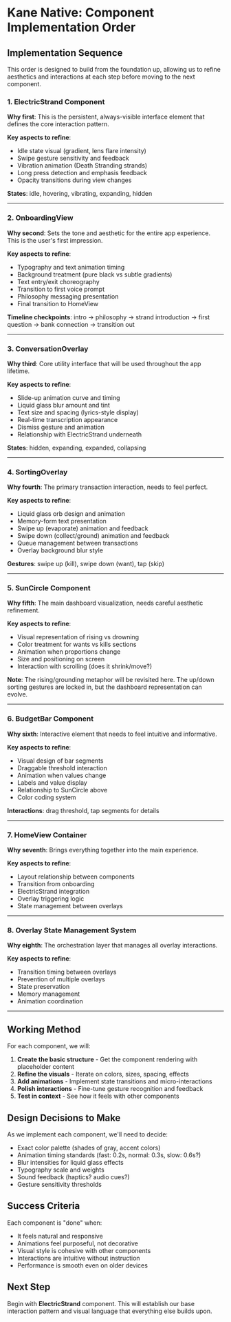 # Kane Native: Component Implementation Order

## Implementation Sequence

This order is designed to build from the foundation up, allowing us to refine aesthetics and interactions at each step before moving to the next component.

### 1. ElectricStrand Component
**Why first**: This is the persistent, always-visible interface element that defines the core interaction pattern.

**Key aspects to refine**:
- Idle state visual (gradient, lens flare intensity)
- Swipe gesture sensitivity and feedback
- Vibration animation (Death Stranding strands)
- Long press detection and emphasis feedback
- Opacity transitions during view changes

**States**: idle, hovering, vibrating, expanding, hidden

---

### 2. OnboardingView
**Why second**: Sets the tone and aesthetic for the entire app experience. This is the user's first impression.

**Key aspects to refine**:
- Typography and text animation timing
- Background treatment (pure black vs subtle gradients)
- Text entry/exit choreography
- Transition to first voice prompt
- Philosophy messaging presentation
- Final transition to HomeView

**Timeline checkpoints**: intro → philosophy → strand introduction → first question → bank connection → transition out

---

### 3. ConversationOverlay
**Why third**: Core utility interface that will be used throughout the app lifetime.

**Key aspects to refine**:
- Slide-up animation curve and timing
- Liquid glass blur amount and tint
- Text size and spacing (lyrics-style display)
- Real-time transcription appearance
- Dismiss gesture and animation
- Relationship with ElectricStrand underneath

**States**: hidden, expanding, expanded, collapsing

---

### 4. SortingOverlay
**Why fourth**: The primary transaction interaction, needs to feel perfect.

**Key aspects to refine**:
- Liquid glass orb design and animation
- Memory-form text presentation
- Swipe up (evaporate) animation and feedback
- Swipe down (collect/ground) animation and feedback
- Queue management between transactions
- Overlay background blur style

**Gestures**: swipe up (kill), swipe down (want), tap (skip)

---

### 5. SunCircle Component
**Why fifth**: The main dashboard visualization, needs careful aesthetic refinement.

**Key aspects to refine**:
- Visual representation of rising vs drowning
- Color treatment for wants vs kills sections
- Animation when proportions change
- Size and positioning on screen
- Interaction with scrolling (does it shrink/move?)

**Note**: The rising/grounding metaphor will be revisited here. The up/down sorting gestures are locked in, but the dashboard representation can evolve.

---

### 6. BudgetBar Component
**Why sixth**: Interactive element that needs to feel intuitive and informative.

**Key aspects to refine**:
- Visual design of bar segments
- Draggable threshold interaction
- Animation when values change
- Labels and value display
- Relationship to SunCircle above
- Color coding system

**Interactions**: drag threshold, tap segments for details

---

### 7. HomeView Container
**Why seventh**: Brings everything together into the main experience.

**Key aspects to refine**:
- Layout relationship between components
- Transition from onboarding
- ElectricStrand integration
- Overlay triggering logic
- State management between overlays

---

### 8. Overlay State Management System
**Why eighth**: The orchestration layer that manages all overlay interactions.

**Key aspects to refine**:
- Transition timing between overlays
- Prevention of multiple overlays
- State preservation
- Memory management
- Animation coordination

---

## Working Method

For each component, we will:

1. **Create the basic structure** - Get the component rendering with placeholder content
2. **Refine the visuals** - Iterate on colors, sizes, spacing, effects
3. **Add animations** - Implement state transitions and micro-interactions
4. **Polish interactions** - Fine-tune gesture recognition and feedback
5. **Test in context** - See how it feels with other components

## Design Decisions to Make

As we implement each component, we'll need to decide:

- Exact color palette (shades of gray, accent colors)
- Animation timing standards (fast: 0.2s, normal: 0.3s, slow: 0.6s?)
- Blur intensities for liquid glass effects
- Typography scale and weights
- Sound feedback (haptics? audio cues?)
- Gesture sensitivity thresholds

## Success Criteria

Each component is "done" when:
- It feels natural and responsive
- Animations feel purposeful, not decorative
- Visual style is cohesive with other components
- Interactions are intuitive without instruction
- Performance is smooth even on older devices

## Next Step

Begin with **ElectricStrand** component. This will establish our base interaction pattern and visual language that everything else builds upon.